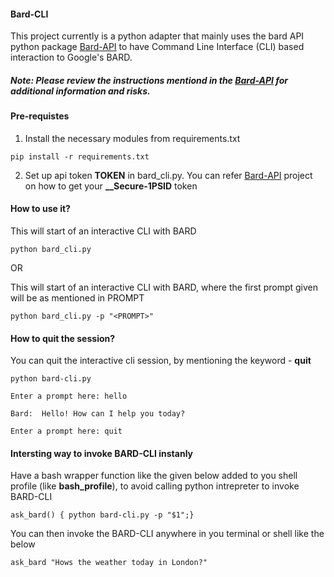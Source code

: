#### Bard-CLI
This project currently is a python adapter that mainly uses the bard API python package [Bard-API](https://github.com/dsdanielpark/Bard-API) to have Command Line Interface (CLI) based interaction to Google's BARD. 

##### Note: Please review the instructions mentiond in the [Bard-API](https://github.com/dsdanielpark/Bard-API) for additional information and risks.

#### Pre-requistes
1. Install the necessary modules from requirements.txt 
```
pip install -r requirements.txt
```
2. Set up api token **TOKEN** in bard_cli.py. You can refer [Bard-API](https://github.com/dsdanielpark/Bard-API) project on how to get your **__Secure-1PSID** token

#### How to use it?
This will start of an interactive CLI with BARD 

```
python bard_cli.py
```

OR

This will start of an interactive CLI with BARD, where the first prompt given will be as mentioned in PROMPT 

```
python bard_cli.py -p "<PROMPT>"
```

#### How to quit the session?
You can quit the interactive cli session, by mentioning the keyword - **quit**

```
python bard-cli.py 

Enter a prompt here: hello

Bard:  Hello! How can I help you today?

Enter a prompt here: quit
```

#### Intersting way to invoke BARD-CLI instanly
Have a bash wrapper function like the given below added to you shell profile (like **bash_profile**), to avoid calling python intrepreter to invoke BARD-CLI
```
ask_bard() { python bard-cli.py -p "$1";}
```

You can then invoke the BARD-CLI anywhere in you terminal or shell like the below
```
ask_bard "Hows the weather today in London?"
```

